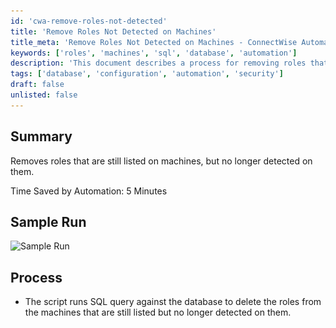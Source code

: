 ```yaml
---
id: 'cwa-remove-roles-not-detected'
title: 'Remove Roles Not Detected on Machines'
title_meta: 'Remove Roles Not Detected on Machines - ConnectWise Automate'
keywords: ['roles', 'machines', 'sql', 'database', 'automation']
description: 'This document describes a process for removing roles that are still listed on machines but are no longer detected. The automation saves approximately 5 minutes of manual effort by running a SQL query to delete these outdated roles from the database.'
tags: ['database', 'configuration', 'automation', 'security']
draft: false
unlisted: false
---
```

## Summary

Removes roles that are still listed on machines, but no longer detected on them.

Time Saved by Automation: 5 Minutes

## Sample Run

![Sample Run](..\..\..\static\img\Remove-Missing-Roles\image_1.png)

## Process

- The script runs SQL query against the database to delete the roles from the machines that are still listed but no longer detected on them.


